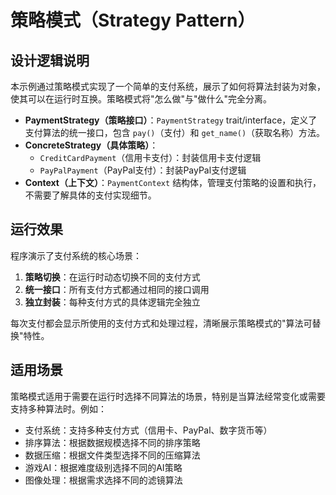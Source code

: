 # 策略模式（Strategy Pattern）

## 设计逻辑说明

本示例通过策略模式实现了一个简单的支付系统，展示了如何将算法封装为对象，使其可以在运行时互换。策略模式将"怎么做"与"做什么"完全分离。

- **PaymentStrategy（策略接口）**：`PaymentStrategy` trait/interface，定义了支付算法的统一接口，包含 `pay()`（支付）和 `get_name()`（获取名称）方法。
- **ConcreteStrategy（具体策略）**：
  - `CreditCardPayment`（信用卡支付）：封装信用卡支付逻辑
  - `PayPalPayment`（PayPal支付）：封装PayPal支付逻辑
- **Context（上下文）**：`PaymentContext` 结构体，管理支付策略的设置和执行，不需要了解具体的支付实现细节。

## 运行效果

程序演示了支付系统的核心场景：
1. **策略切换**：在运行时动态切换不同的支付方式
2. **统一接口**：所有支付方式都通过相同的接口调用
3. **独立封装**：每种支付方式的具体逻辑完全独立

每次支付都会显示所使用的支付方式和处理过程，清晰展示策略模式的"算法可替换"特性。

## 适用场景

策略模式适用于需要在运行时选择不同算法的场景，特别是当算法经常变化或需要支持多种算法时。例如：
- 支付系统：支持多种支付方式（信用卡、PayPal、数字货币等）
- 排序算法：根据数据规模选择不同的排序策略
- 数据压缩：根据文件类型选择不同的压缩算法
- 游戏AI：根据难度级别选择不同的AI策略
- 图像处理：根据需求选择不同的滤镜算法 